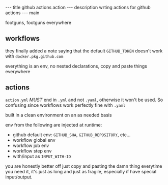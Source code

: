 --- title
github actions action
--- description
wrting actions for github actions
--- main


footguns,
footguns everywhere

## workflows

they finally added a note saying
that the default `GITHUB_TOKEN`
doesn't work with `docker.pkg.github.com`

everything is an env,
no nested declarations,
copy and paste things everywhere

## actions

`action.yml` _MUST_ end in `.yml` and not `.yaml`,
otherwise it won't be used.
So confusing since workflows work perfectly fine with `.yaml`

built in a clean environment on an as needed basis

env from the following are injected at runtime:

- github default env: `GITHUB_SHA`, `GITHUB_REPOSITORY`, etc...
- workflow global env
- workflow job env
- workflow step env
- with/input as `INPUT_WITH-ID`

you are honestly better off just copy and pasting the damn thing everytime you need it,
it's just as long and just as fragile,
especially if have special input/output.
